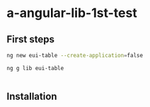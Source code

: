 # a-angular-lib-1st-test

## First steps

```bash
ng new eui-table --create-application=false
```

```bash
ng g lib eui-table
```

```bash

```

## Installation
